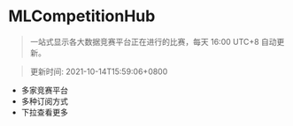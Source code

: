 # MLCompetitionHub

> 一站式显示各大数据竞赛平台正在进行的比赛，每天 16:00 UTC+8 自动更新。
  
> 更新时间: 2021-10-14T15:59:06+0800 

* 多家竞赛平台
* 多种订阅方式
* 下拉查看更多